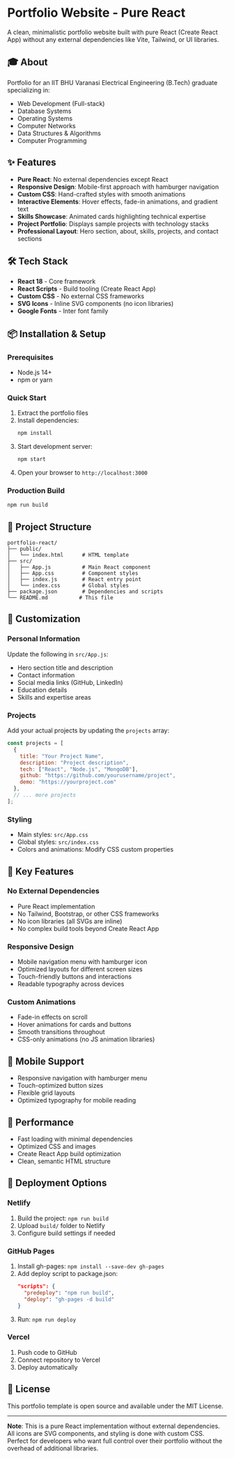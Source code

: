 # Portfolio Website - Pure React

A clean, minimalistic portfolio website built with pure React (Create React App) without any external dependencies like Vite, Tailwind, or UI libraries.

## 🎓 About
Portfolio for an IIT BHU Varanasi Electrical Engineering (B.Tech) graduate specializing in:
- Web Development (Full-stack)
- Database Systems
- Operating Systems
- Computer Networks
- Data Structures & Algorithms
- Computer Programming

## ✨ Features
- **Pure React**: No external dependencies except React
- **Responsive Design**: Mobile-first approach with hamburger navigation
- **Custom CSS**: Hand-crafted styles with smooth animations
- **Interactive Elements**: Hover effects, fade-in animations, and gradient text
- **Skills Showcase**: Animated cards highlighting technical expertise
- **Project Portfolio**: Displays sample projects with technology stacks
- **Professional Layout**: Hero section, about, skills, projects, and contact sections

## 🛠️ Tech Stack
- **React 18** - Core framework
- **React Scripts** - Build tooling (Create React App)
- **Custom CSS** - No external CSS frameworks
- **SVG Icons** - Inline SVG components (no icon libraries)
- **Google Fonts** - Inter font family

## 📦 Installation & Setup

### Prerequisites
- Node.js 14+ 
- npm or yarn

### Quick Start
1. Extract the portfolio files
2. Install dependencies:
   ```bash
   npm install
   ```
3. Start development server:
   ```bash
   npm start
   ```
4. Open your browser to `http://localhost:3000`

### Production Build
```bash
npm run build
```

## 📁 Project Structure
```
portfolio-react/
├── public/
│   └── index.html      # HTML template
├── src/
│   ├── App.js          # Main React component
│   ├── App.css         # Component styles
│   ├── index.js        # React entry point
│   └── index.css       # Global styles
├── package.json        # Dependencies and scripts
└── README.md          # This file
```

## 🎨 Customization

### Personal Information
Update the following in `src/App.js`:
- Hero section title and description
- Contact information
- Social media links (GitHub, LinkedIn)
- Education details
- Skills and expertise areas

### Projects
Add your actual projects by updating the `projects` array:
```javascript
const projects = [
  {
    title: "Your Project Name",
    description: "Project description",
    tech: ["React", "Node.js", "MongoDB"],
    github: "https://github.com/yourusername/project",
    demo: "https://yourproject.com"
  },
  // ... more projects
];
```

### Styling
- Main styles: `src/App.css`
- Global styles: `src/index.css`
- Colors and animations: Modify CSS custom properties

## 🚀 Key Features

### No External Dependencies
- Pure React implementation
- No Tailwind, Bootstrap, or other CSS frameworks
- No icon libraries (all SVGs are inline)
- No complex build tools beyond Create React App

### Responsive Design
- Mobile navigation menu with hamburger icon
- Optimized layouts for different screen sizes
- Touch-friendly buttons and interactions
- Readable typography across devices

### Custom Animations
- Fade-in effects on scroll
- Hover animations for cards and buttons
- Smooth transitions throughout
- CSS-only animations (no JS animation libraries)

## 📱 Mobile Support
- Responsive navigation with hamburger menu
- Touch-optimized button sizes
- Flexible grid layouts
- Optimized typography for mobile reading

## 🎯 Performance
- Fast loading with minimal dependencies
- Optimized CSS and images
- Create React App build optimization
- Clean, semantic HTML structure

## 🚀 Deployment Options

### Netlify
1. Build the project: `npm run build`
2. Upload `build/` folder to Netlify
3. Configure build settings if needed

### GitHub Pages
1. Install gh-pages: `npm install --save-dev gh-pages`
2. Add deploy script to package.json:
   ```json
   "scripts": {
     "predeploy": "npm run build",
     "deploy": "gh-pages -d build"
   }
   ```
3. Run: `npm run deploy`

### Vercel
1. Push code to GitHub
2. Connect repository to Vercel
3. Deploy automatically

## 📄 License
This portfolio template is open source and available under the MIT License.

---

**Note**: This is a pure React implementation without external dependencies. All icons are SVG components, and styling is done with custom CSS. Perfect for developers who want full control over their portfolio without the overhead of additional libraries.
